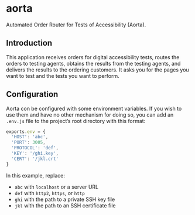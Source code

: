 # aorta

Automated Order Router for Tests of Accessibility (Aorta).

## Introduction

This application receives orders for digital accessibility tests, routes the orders to testing agents, obtains the results from the testing agents, and delivers the results to the ordering customers. It asks you for the pages you want to test and the tests you want to perform.

## Configuration

Aorta con be configured with some environment variables. If you wish to use them and have no other mechanism for doing so, you can add an `.env.js` file to the project’s root directory with this format:

```javascript
exports.env = {
  'HOST': 'abc',
  'PORT': 3005,
  'PROTOCOL': 'def',
  'KEY': '/ghi.key',
  'CERT': '/jkl.crt'
}
```

In this example, replace:
- `abc` with `localhost` or a server URL
- `def` with `http2`, `https`, or `http`
- `ghi` with the path to a private SSH key file
- `jkl` with the path to an SSH certificate file
